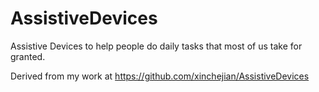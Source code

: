 AssistiveDevices
================

Assistive Devices to help people do daily tasks that most of us take for granted.


Derived from my work at https://github.com/xinchejian/AssistiveDevices 